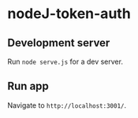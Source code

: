 # nodeJ-token-auth

## Development server

Run `node serve.js` for a dev server.

## Run app
Navigate to `http://localhost:3001/`.
